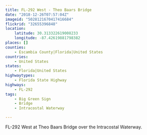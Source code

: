 ```yaml
---
title: FL-292 West - Theo Baars Bridge
date: "2018-12-26T07:57:04Z"
imageid: "5028121670417416684"
flickrid: "32655396848"
location:
    latitude: 30.313322619008233
    longitude: -87.42619881798382
places: []
counties:
    - Escambia County|Florida|United States
countries:
    - United States
states:
    - Florida|United States
highwaytypes:
    - Florida State Highway
highways:
    - FL-292
tags:
    - Big Green Sign
    - Bridge
    - Intracostal Waterway

---
```

FL-292 West at Theo Baars Bridge over the Intracostal Waterway.